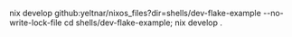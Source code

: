 nix develop github:yeltnar/nixos_files?dir=shells/dev-flake-example --no-write-lock-file
cd shells/dev-flake-example; nix develop .
